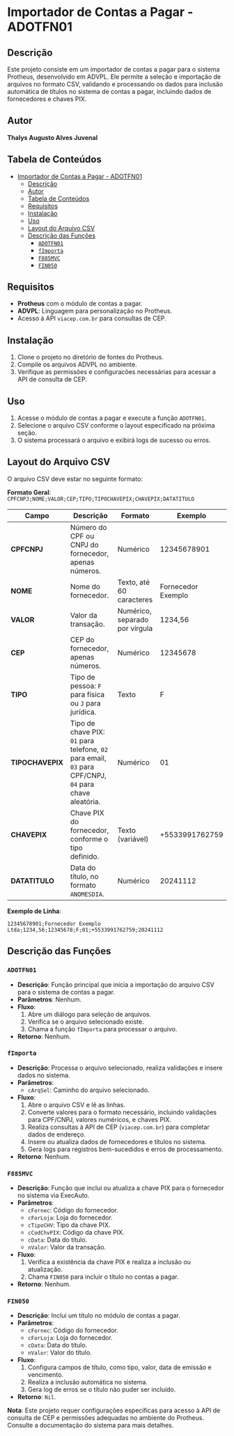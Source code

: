 
# Importador de Contas a Pagar - ADOTFN01

## Descrição
Este projeto consiste em um importador de contas a pagar para o sistema Protheus, desenvolvido em ADVPL. Ele permite a seleção e importação de arquivos no formato CSV, validando e processando os dados para inclusão automática de títulos no sistema de contas a pagar, incluindo dados de fornecedores e chaves PIX.

## Autor
**Thalys Augusto Alves Juvenal**

## Tabela de Conteúdos
- [Importador de Contas a Pagar - ADOTFN01](#importador-de-contas-a-pagar---adotfn01)
  - [Descrição](#descrição)
  - [Autor](#autor)
  - [Tabela de Conteúdos](#tabela-de-conteúdos)
  - [Requisitos](#requisitos)
  - [Instalação](#instalação)
  - [Uso](#uso)
  - [Layout do Arquivo CSV](#layout-do-arquivo-csv)
  - [Descrição das Funções](#descrição-das-funções)
    - [`ADOTFN01`](#adotfn01)
    - [`fImporta`](#fimporta)
    - [`F885MVC`](#f885mvc)
    - [`FIN050`](#fin050)

## Requisitos
- **Protheus** com o módulo de contas a pagar.
- **ADVPL**: Linguagem para personalização no Protheus.
- Acesso à API `viacep.com.br` para consultas de CEP.

## Instalação
1. Clone o projeto no diretório de fontes do Protheus.
2. Compile os arquivos ADVPL no ambiente.
3. Verifique as permissões e configuracões necessárias para acessar a API de consulta de CEP.

## Uso
1. Acesse o módulo de contas a pagar e execute a função `ADOTFN01`.
2. Selecione o arquivo CSV conforme o layout especificado na próxima seção.
3. O sistema processará o arquivo e exibirá logs de sucesso ou erros.

## Layout do Arquivo CSV
O arquivo CSV deve estar no seguinte formato:

**Formato Geral**: `CPFCNPJ;NOME;VALOR;CEP;TIPO;TIPOCHAVEPIX;CHAVEPIX;DATATITULO`

| Campo         | Descrição                                                                                         | Formato                                                                                           | Exemplo               |
|---------------|---------------------------------------------------------------------------------------------------|---------------------------------------------------------------------------------------------------|-----------------------|
| **CPFCNPJ**   | Número do CPF ou CNPJ do fornecedor, apenas números.                                              | Numérico                                                                                          | 12345678901           |
| **NOME**      | Nome do fornecedor.                                                                               | Texto, até 60 caracteres                                                                          | Fornecedor Exemplo    |
| **VALOR**     | Valor da transação.                                                                               | Numérico, separado por vírgula                                                                    | 1234,56               |
| **CEP**       | CEP do fornecedor, apenas números.                                                                | Numérico                                                                                          | 12345678              |
| **TIPO**      | Tipo de pessoa: `F` para física ou `J` para jurídica.                                             | Texto                                                                                            | F                     |
| **TIPOCHAVEPIX** | Tipo de chave PIX: `01` para telefone, `02` para email, `03` para CPF/CNPJ, `04` para chave aleatória. | Numérico                                                                                          | 01                    |
| **CHAVEPIX**  | Chave PIX do fornecedor, conforme o tipo definido.                                                | Texto (variável)                                                                                  | +5533991762759        |
| **DATATITULO**| Data do título, no formato `ANOMESDIA`.                                                           | Numérico                                                                                          | 20241112              |

**Exemplo de Linha**:
```csv
12345678901;Fornecedor Exemplo Ltda;1234,56;12345678;F;01;+5533991762759;20241112
```

## Descrição das Funções

### `ADOTFN01`
- **Descrição**: Função principal que inicia a importação do arquivo CSV para o sistema de contas a pagar.
- **Parâmetros**: Nenhum.
- **Fluxo**:
  1. Abre um diálogo para seleção de arquivos.
  2. Verifica se o arquivo selecionado existe.
  3. Chama a função `fImporta` para processar o arquivo.
- **Retorno**: Nenhum.

### `fImporta`
- **Descrição**: Processa o arquivo selecionado, realiza validações e insere dados no sistema.
- **Parâmetros**:
  - `cArqSel`: Caminho do arquivo selecionado.
- **Fluxo**:
  1. Abre o arquivo CSV e lê as linhas.
  2. Converte valores para o formato necessário, incluindo validações para CPF/CNPJ, valores numéricos, e chaves PIX.
  3. Realiza consultas à API de CEP (`viacep.com.br`) para completar dados de endereço.
  4. Insere ou atualiza dados de fornecedores e títulos no sistema.
  5. Gera logs para registros bem-sucedidos e erros de processamento.
- **Retorno**: Nenhum.

### `F885MVC`
- **Descrição**: Função que inclui ou atualiza a chave PIX para o fornecedor no sistema via ExecAuto.
- **Parâmetros**:
  - `cFornec`: Código do fornecedor.
  - `cForLoja`: Loja do fornecedor.
  - `cTipoCHV`: Tipo da chave PIX.
  - `cCodChvPIX`: Código da chave PIX.
  - `cData`: Data do título.
  - `nValor`: Valor da transação.
- **Fluxo**:
  1. Verifica a existência da chave PIX e realiza a inclusão ou atualização.
  2. Chama `FIN050` para incluir o título no contas a pagar.
- **Retorno**: Nenhum.

### `FIN050`
- **Descrição**: Inclui um título no módulo de contas a pagar.
- **Parâmetros**:
  - `cFornec`: Código do fornecedor.
  - `cForLoja`: Loja do fornecedor.
  - `cData`: Data do título.
  - `nValor`: Valor do título.
- **Fluxo**:
  1. Configura campos de título, como tipo, valor, data de emissão e vencimento.
  2. Realiza a inclusão automática no sistema.
  3. Gera log de erros se o título não puder ser incluído.
- **Retorno**: `Nil`.

**Nota**: Este projeto requer configurações específicas para acesso à API de consulta de CEP e permissões adequadas no ambiente do Protheus. Consulte a documentação do sistema para mais detalhes.

